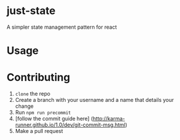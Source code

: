 # just-state
A simpler state management pattern for react

# Usage

# Contributing

1. `clone` the repo
2. Create a branch with your username and a name that details your change
3. Run `npm run precommit`
4. [follow the commit guide here] (http://karma-runner.github.io/1.0/dev/git-commit-msg.html)
4. Make a pull request
